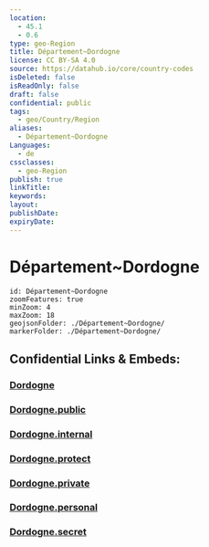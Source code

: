 ```yaml
---
location:
  - 45.1
  - 0.6
type: geo-Region
title: Département~Dordogne
license: CC BY-SA 4.0
source: https://datahub.io/core/country-codes
isDeleted: false
isReadOnly: false
draft: false
confidential: public
tags:
  - geo/Country/Region
aliases:
  - Département~Dordogne
Languages:
  - de
cssclasses:
  - geo-Region
publish: true
linkTitle:
keywords:
layout:
publishDate:
expiryDate:
---
```


# Département~Dordogne

```leaflet
id: Département~Dordogne
zoomFeatures: true 
minZoom: 4 
maxZoom: 18
geojsonFolder: ./Département~Dordogne/
markerFolder: ./Département~Dordogne/
```


## Confidential Links & Embeds: 

### [Dordogne](/_Standards/Earth/Continent/Europe/Europe~West/France/regions~France/Nouvelle-Aquitaine/departments~Aquitaine/Dordogne.md) 

### [Dordogne.public](/_public/Earth/Continent/Europe/Europe~West/France/regions~France/Nouvelle-Aquitaine/departments~Aquitaine/Dordogne.public.md) 

### [Dordogne.internal](/_internal/Earth/Continent/Europe/Europe~West/France/regions~France/Nouvelle-Aquitaine/departments~Aquitaine/Dordogne.internal.md) 

### [Dordogne.protect](/_protect/Earth/Continent/Europe/Europe~West/France/regions~France/Nouvelle-Aquitaine/departments~Aquitaine/Dordogne.protect.md) 

### [Dordogne.private](/_private/Earth/Continent/Europe/Europe~West/France/regions~France/Nouvelle-Aquitaine/departments~Aquitaine/Dordogne.private.md) 

### [Dordogne.personal](/_personal/Earth/Continent/Europe/Europe~West/France/regions~France/Nouvelle-Aquitaine/departments~Aquitaine/Dordogne.personal.md) 

### [Dordogne.secret](/_secret/Earth/Continent/Europe/Europe~West/France/regions~France/Nouvelle-Aquitaine/departments~Aquitaine/Dordogne.secret.md)

